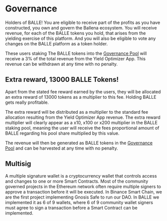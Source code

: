 # Governance

Holders of BALLE! You are eligible to receive part of the profits as you have constructed, you own and govern the Ballena ecosystem. You will receive revenue, for each of the BALLE tokens you hold, that arises from the yielding exercise of this platform. And you will also be eligible to vote any changes on the BALLE platform as a token holder.

These users staking The BALLE tokens into the [Governance Pool](products/balle-staking-pool.md) will receive a 3% of the total revenue from the Yield Optimizer App. This revenue can be withdrawn at any time with no penalty. ​



## Extra reward, 13000 BALLE Tokens!

Apart from the stated fee reward earned by the users, they will be allocated an extra reward of 13000 tokens as a multiplier to this fee. Holding BALLE gets really profitable.

The extra reward will be distributed as a multiplier to the standard fee allocation resulting from the Yield Optimizer App revenue. The extra reward multiplier will clearly appear as a x10, x100 or x200 multiplier in the BALLE staking pool, meaning the user will receive the fees proportional amount of BALLE regarding his pool share multiplied by this value.

The revenue will then be generated as BALLE tokens in the [Governance Pool](products/balle-staking-pool.md) and can be harvested at any time with no penalty.

## Multisig

A multiple signature wallet is a cryptocurrency wallet that controls access and changes to one or more Smart Contracts. Most of the community governed projects in the Ethereum network often require multiple signers to approve a transaction before it will be executed. In Binance Smart Chain, we are the first project implementing Gnosis Safe to run our DAO. In BALLE we implemented it as 6 of 9 wallets, where 6 of 9 community wallet signers must agree to sign a transaction before a Smart Contract can be implemented.







